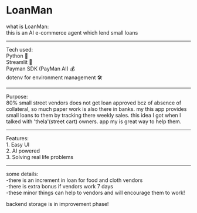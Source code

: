 # LoanMan
what is LoanMan: <br>
this is an AI e-commerce agent which lend small loans <br>
<hr>
Tech used: <br>
Python 🐍 <br>
Streamlit 💨 <br>
Payman SDK (PayMan AI) 💰 <br>
dotenv for environment management 🛠️ <br>
<hr> 
Purpose: <br>
80% small street vendors does not get loan approved bcz of absence of collateral, so much paper work is also there in banks.
my this app provides small loans to them by tracking there weekly sales.
this idea I got when I talked with 'thela'(street cart) owners. app my is great way to help them.
<hr>
Features: <br>
1. Easy UI <br>
2. AI powered <br>
3. Solving real life problems <br>
<hr>
some details: <br>
-there is an increment in loan for food and cloth vendors <br>
-there is extra bonus if vendors work 7 days <br>
-these minor things can help to vendors and will encourage them to work! <br>

backend storage is in improvement phase!

